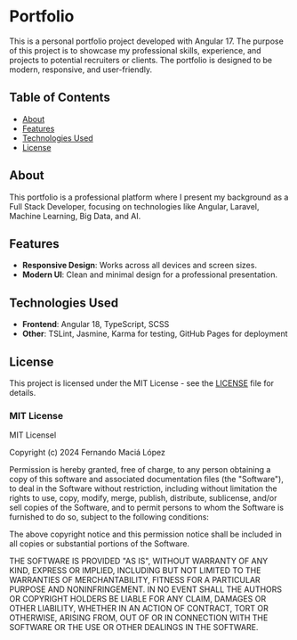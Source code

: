 # Portfolio

This is a personal portfolio project developed with Angular 17. The purpose of this project is to showcase my professional skills, experience, and projects to potential recruiters or clients. The portfolio is designed to be modern, responsive, and user-friendly.

## Table of Contents
- [About](#about)
- [Features](#features)
- [Technologies Used](#technologies-used)
- [License](#license)

## About
This portfolio is a professional platform where I present my background as a Full Stack Developer, focusing on technologies like Angular, Laravel, Machine Learning, Big Data, and AI.

## Features
- **Responsive Design**: Works across all devices and screen sizes.
- **Modern UI**: Clean and minimal design for a professional presentation.

## Technologies Used
- **Frontend**: Angular 18, TypeScript, SCSS
- **Other**: TSLint, Jasmine, Karma for testing, GitHub Pages for deployment

## License

This project is licensed under the MIT License - see the [LICENSE](LICENSE) file for details.

### MIT License

MIT Licensel

Copyright (c) 2024 Fernando Maciá López

Permission is hereby granted, free of charge, to any person obtaining a copy of this software and associated documentation files (the "Software"), to deal in the Software without restriction, including without limitation the rights to use, copy, modify, merge, publish, distribute, sublicense, and/or sell copies of the Software, and to permit persons to whom the Software is furnished to do so, subject to the following conditions:

The above copyright notice and this permission notice shall be included in all copies or substantial portions of the Software.

THE SOFTWARE IS PROVIDED "AS IS", WITHOUT WARRANTY OF ANY KIND, EXPRESS OR IMPLIED, INCLUDING BUT NOT LIMITED TO THE WARRANTIES OF MERCHANTABILITY, FITNESS FOR A PARTICULAR PURPOSE AND NONINFRINGEMENT. IN NO EVENT SHALL THE AUTHORS OR COPYRIGHT HOLDERS BE LIABLE FOR ANY CLAIM, DAMAGES OR OTHER LIABILITY, WHETHER IN AN ACTION OF CONTRACT, TORT OR OTHERWISE, ARISING FROM, OUT OF OR IN CONNECTION WITH THE SOFTWARE OR THE USE OR OTHER DEALINGS IN THE SOFTWARE.
